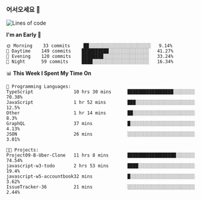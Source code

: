 ### 어서오세요 👋

<!--START_SECTION:waka-->
![Lines of code](https://img.shields.io/badge/From%20Hello%20World%20I%27ve%20Written-5.8%20million%20lines%20of%20code-blue)

**I'm an Early 🐤** 

```text
🌞 Morning    33 commits     ██░░░░░░░░░░░░░░░░░░░░░░░   9.14% 
🌆 Daytime    149 commits    ██████████░░░░░░░░░░░░░░░   41.27% 
🌃 Evening    120 commits    ████████░░░░░░░░░░░░░░░░░   33.24% 
🌙 Night      59 commits     ████░░░░░░░░░░░░░░░░░░░░░   16.34%

```


📊 **This Week I Spent My Time On** 

```text
💬 Programming Languages: 
TypeScript               10 hrs 30 mins      █████████████████░░░░░░░░   70.38% 
JavaScript               1 hr 52 mins        ███░░░░░░░░░░░░░░░░░░░░░░   12.5% 
Other                    1 hr 14 mins        ██░░░░░░░░░░░░░░░░░░░░░░░   8.3% 
GraphQL                  37 mins             █░░░░░░░░░░░░░░░░░░░░░░░░   4.13% 
JSON                     26 mins             ░░░░░░░░░░░░░░░░░░░░░░░░░   3.01%

🐱‍💻 Projects: 
Project09-B-Uber-Clone   11 hrs 8 mins       ██████████████████░░░░░░░   74.54% 
javascript-w3-todo       2 hrs 53 mins       ████░░░░░░░░░░░░░░░░░░░░░   19.4% 
javascript-w5-accountbook32 mins             █░░░░░░░░░░░░░░░░░░░░░░░░   3.62% 
IssueTracker-36          21 mins             ░░░░░░░░░░░░░░░░░░░░░░░░░   2.44%

```


<!--END_SECTION:waka-->
